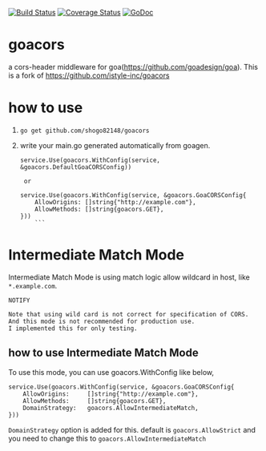 [![Build Status](https://travis-ci.com/shogo82148/goacors.svg?branch=master)](https://travis-ci.org/shogo82148/goacors)
[![Coverage Status](https://coveralls.io/repos/github/shogo82148/goacors/badge.svg?branch=master&service=github)](https://coveralls.io/github/shogo82148/goacors?branch=master) [![GoDoc](https://godoc.org/github.com/shogo82148/goacors?status.svg)](https://godoc.org/github.com/shogo82148/goacors)  

# goacors
a cors-header middleware for goa(https://github.com/goadesign/goa).
This is a fork of https://github.com/istyle-inc/goacors

# how to use
1. `go get github.com/shogo82148/goacors`
2. write your main.go generated automatically from goagen.

	```
	service.Use(goacors.WithConfig(service, &goacors.DefaultGoaCORSConfig))
	```

		or

	```
	service.Use(goacors.WithConfig(service, &goacors.GoaCORSConfig{
		AllowOrigins: []string{"http://example.com"},
		AllowMethods: []string{goacors.GET},
	}))
		```

# Intermediate Match Mode

Intermediate Match Mode is using match logic allow wildcard in host, like `*.example.com`.

```
NOTIFY

Note that using wild card is not correct for specification of CORS.
And this mode is not recommended for production use.
I implemented this for only testing.
```

## how to use Intermediate Match Mode
To use this mode, you can use goacors.WithConfig like below,

```
service.Use(goacors.WithConfig(service, &goacors.GoaCORSConfig{
	AllowOrigins:     []string{"http://example.com"},
	AllowMethods:     []string{goacors.GET},
	DomainStrategy:   goacors.AllowIntermediateMatch,
}))
```

`DomainStrategy` option is added for this. default is `goacors.AllowStrict` and you need to change this to `goacors.AllowIntermediateMatch`

